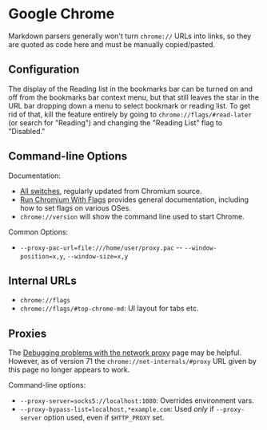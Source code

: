 Google Chrome
=============

Markdown parsers generally won't turn `chrome://` URLs into links, so
they are quoted as code here and must be manually copied/pasted.

Configuration
-------------

The display of the Reading list in the bookmarks bar can be turned on and
off from the bookmarks bar context menu, but that still leaves the star in
the URL bar dropping down a menu to select bookmark or reading list. To get
rid of that, kill the feature entirely by going to `chrome://flags/#read-later`
(or search for "Reading") and changing the "Reading List" flag to
"Disabled."


Command-line Options
--------------------

Documentation:
- [All switches], regularly updated from Chromium source.
- [Run Chromium With Flags] provides general documentation, including how
  to set flags on various OSes.
- `chrome://version` will show the command line used to start Chrome.

Common Options:
- `--proxy-pac-url=file:///home/user/proxy.pac`
-- `--window-position=x,y`, `--window-size=x,y`


Internal URLs
-------------

- `chrome://flags`
- `chrome://flags/#top-chrome-md`: UI layout for tabs etc.


Proxies
-------

The [Debugging problems with the network proxy][proxdebug] page may be
helpful. However, as of version 71 the `chrome://net-internals/#proxy`
URL given by this page no longer appears to work.

Command-line options:
- `--proxy-server=socks5://localhost:1080`: Overrides environment vars.
- `--proxy-bypass-list=localhost,*example.com`:
  Used _only_ if `--proxy-server` option used, even if `$HTTP_PROXY` set.



[Run Chromium With Flags]: https://www.chromium.org/developers/how-tos/run-chromium-with-flags
[all switches]: https://peter.sh/experiments/chromium-command-line-switches/
[proxdebug]: https://www.chromium.org/developers/design-documents/network-stack/debugging-net-proxy
